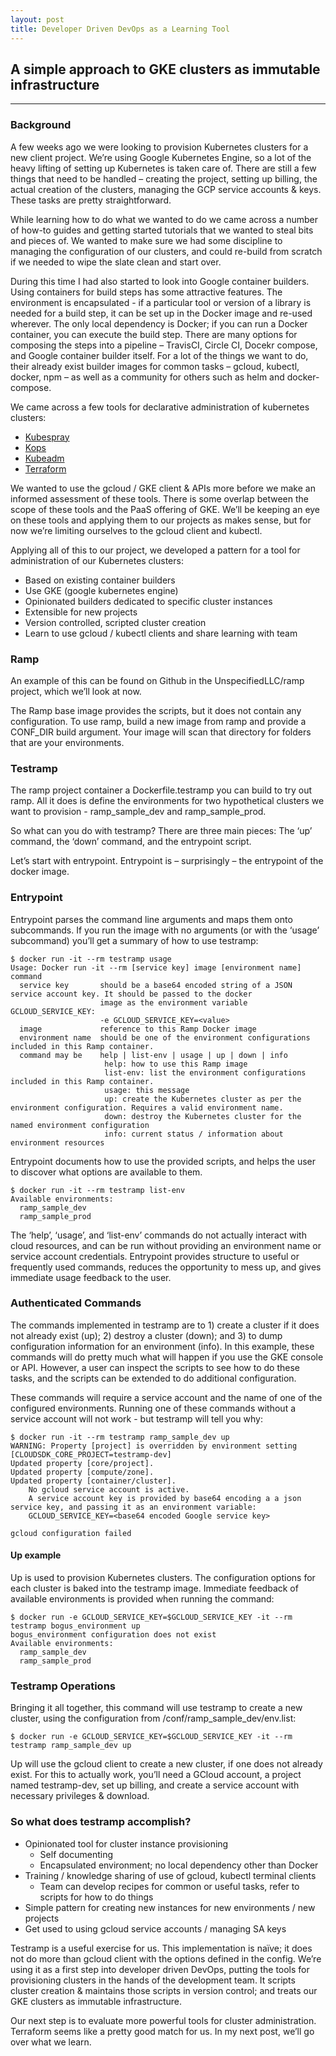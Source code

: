 ```yaml
---
layout: post
title: Developer Driven DevOps as a Learning Tool
---
```


## A simple approach to GKE clusters as immutable infrastructure
---

### Background
A few weeks ago we were looking to provision Kubernetes clusters for a new client project.
We’re using Google Kubernetes Engine, so a lot of the heavy lifting of setting up Kubernetes is taken care of.
There are still a few things that need to be handled – creating the project, setting up billing, the actual
creation of the clusters, managing the GCP service accounts & keys. These tasks are pretty straightforward.

While learning how to do what we wanted to do we came across a number of how-to guides and getting started
tutorials that we wanted to steal bits and pieces of. We wanted to make sure we had some discipline to managing
the configuration of our clusters, and could re-build from scratch if we needed to wipe the slate clean and start over.

During this time I had also started to look into Google container builders. Using containers for build steps has some
attractive features. The environment is encapsulated - if a particular tool or version of a library is needed for a
build step, it can be set up in the Docker image and re-used wherever. The only local dependency is Docker; if you
can run a Docker container, you can execute the build step. There are many options for composing the steps into a
pipeline – TravisCI, Circle CI, Docekr compose, and Google container builder itself. For a lot of the things we want
to do, their already exist builder images for common tasks – gcloud, kubectl, docker, npm – as well as a community for
others such as helm and docker-compose.

We came across a few tools for declarative administration of kubernetes clusters:
- [Kubespray](https://github.com/kubernetes-incubator/kubespray)
- [Kops](https://github.com/kubernetes/kops)
- [Kubeadm](https://github.com/kubernetes/kubeadm)
- [Terraform](https://www.terraform.io/)

We wanted to use the gcloud / GKE client & APIs more before we make an informed assessment of these tools.
There is some overlap between the scope of these tools and the PaaS offering of GKE. We’ll be keeping an eye
on these tools and applying them to our projects as makes sense, but for now we’re limiting ourselves to the
gcloud client and kubectl.

Applying all of this to our project, we developed a pattern for a tool for administration of our Kubernetes clusters:
-   Based on existing container builders
-   Use GKE (google kubernetes engine)
-   Opinionated builders dedicated to specific cluster instances
-   Extensible for new projects
-   Version controlled, scripted cluster creation
-   Learn to use gcloud / kubectl clients and share learning with team

### Ramp
An example of this can be found on Github in the UnspecifiedLLC/ramp project, which we’ll look at now.

The Ramp base image provides the scripts, but it does not contain any configuration. To use ramp, build a new image from ramp and provide a CONF_DIR build argument. Your image will scan that directory for folders that are your environments.


### Testramp
The ramp project container a Dockerfile.testramp you can build to try out ramp. All it does is define the environments for two hypothetical clusters we want to provision - ramp_sample_dev and ramp_sample_prod.

So what can you do with testramp? There are three main pieces: The ‘up’ command, the ‘down’ command, and the entrypoint script.

Let’s start with entrypoint. Entrypoint is – surprisingly – the entrypoint of the docker image.

### Entrypoint
Entrypoint parses the command line arguments and maps them onto subcommands. If you run the image with no arguments
(or with the ‘usage’ subcommand) you’ll get a summary of how to use testramp:

```console
$ docker run -it --rm testramp usage
Usage: Docker run -it --rm [service key] image [environment name] command
  service key       should be a base64 encoded string of a JSON service account key. It should be passed to the docker
                    image as the environment variable GCLOUD_SERVICE_KEY:
                    -e GCLOUD_SERVICE_KEY=<value>
  image             reference to this Ramp Docker image
  environment name  should be one of the environment configurations included in this Ramp container.
  command may be    help | list-env | usage | up | down | info
                     help: how to use this Ramp image
                     list-env: list the environment configurations included in this Ramp container.
                     usage: this message
                     up: create the Kubernetes cluster as per the environment configuration. Requires a valid environment name.
                     down: destroy the Kubernetes cluster for the named environment configuration
                     info: current status / information about environment resources
```

Entrypoint documents how to use the provided scripts, and helps the user to discover what options are available to them.

```console
$ docker run -it --rm testramp list-env
Available environments:
  ramp_sample_dev
  ramp_sample_prod
```

The ‘help’, ‘usage’, and ‘list-env’ commands do not actually interact with cloud resources, and can be run without providing an environment name or service account credentials. Entrypoint provides structure to useful or frequently used commands, reduces the opportunity to mess up, and gives immediate usage feedback to the user.

### Authenticated Commands
The commands implemented in testramp are to 1) create a cluster if it does not already exist (up); 2) destroy a cluster (down); and 3) to dump configuration information for an environment (info). In this example, these commands will do pretty much what will happen if you use the GKE console or API. However, a user can inspect the scripts to see how to do these tasks, and the scripts can be extended to do additional configuration.

These commands will require a service account and the name of one of the configured environments. Running one of these commands without a service account will not work - but testramp will tell you why:

```console
$ docker run -it --rm testramp ramp_sample_dev up
WARNING: Property [project] is overridden by environment setting [CLOUDSDK_CORE_PROJECT=testramp-dev]
Updated property [core/project].
Updated property [compute/zone].
Updated property [container/cluster].
    No gcloud service account is active.
    A service account key is provided by base64 encoding a a json service key, and passing it as an environment variable:
    GCLOUD_SERVICE_KEY=<base64 encoded Google service key>

gcloud configuration failed
```
#### Up example
Up is used to provision Kubernetes clusters. The configuration options for each cluster is baked into the testramp image. Immediate feedback of available environments is provided when running the command:

```console
$ docker run -e GCLOUD_SERVICE_KEY=$GCLOUD_SERVICE_KEY -it --rm testramp bogus_environment up
bogus_environment configuration does not exist
Available environments:
  ramp_sample_dev
  ramp_sample_prod
```

### Testramp Operations

Bringing it all together, this command will use testramp to create a new cluster, using the configuration from /conf/ramp_sample_dev/env.list:

```console
$ docker run -e GCLOUD_SERVICE_KEY=$GCLOUD_SERVICE_KEY -it --rm testramp ramp_sample_dev up
```

Up will use the gcloud client to create a new cluster, if one does not already exist. For this to actually work, you’ll need a GCloud account, a project named testramp-dev, set up billing, and create a service account with necessary privileges & download.

### So what does testramp accomplish?
-   Opinionated tool for cluster instance provisioning
    * Self documenting
    * Encapsulated environment; no local dependency other than Docker
-   Training / knowledge sharing of use of gcloud, kubectl terminal clients
    * Team can develop recipes for common or useful tasks, refer to scripts for how to do things
-   Simple pattern for creating new instances for new environments / new projects
-   Get used to using gcloud service accounts / managing SA keys

Testramp is a useful exercise for us. This implementation is naïve; it does not do more than gcloud client with the options defined in the config. We’re using it as a first step into developer driven DevOps, putting the tools for provisioning clusters in the hands of the development team. It scripts cluster creation & maintains those scripts in version control; and treats our GKE clusters as immutable infrastructure.

Our next step is to evaluate more powerful tools for cluster administration. Terraform seems like a pretty good match for us. In my next post, we’ll go over what we learn.
